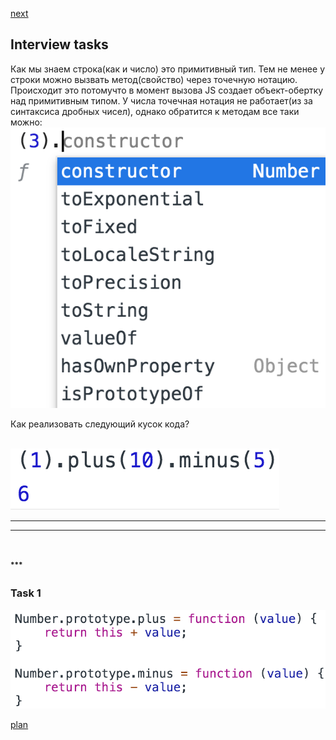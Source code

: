 <a href="02.md">next</a>

<h2>Interview tasks</h2>

<div>
Как мы знаем строка(как и число) это примитивный тип.
Тем не менее у строки можно вызвать метод(свойство) через точечную нотацию.
Происходит это потомучто в момент вызова JS создает объект-обертку над примитивным типом.
У числа точечная нотация не работает(из за синтаксиса дробных чисел), однако обратится к методам
все таки можно:

<br/>
<img src="./media/01-1.png">
<br/>

Как реализовать следующий кусок кода?

<br/>
<img src="./media/01-2.png">
</div>

<hr>

<div>
</div>

<hr>

<br/>
<br/>
<div class="footer">
<sup><strong>***</strong></sup>

<br/>
<h3>Task 1</h3>
<img src="./media/01-1-1.png">
</div>

<a href="00.md">plan</a>
